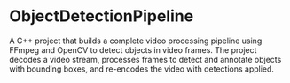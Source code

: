# ObjectDetectionPipeline
A C++ project that builds a complete video processing pipeline using FFmpeg and OpenCV to detect objects in video frames. The project decodes a video stream, processes frames to detect and annotate objects with bounding boxes, and re-encodes the video with detections applied.
